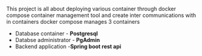 This project is all about deploying various container through docker compose container management tool and create inter communications with in containers
docker compose manages 3 containers
- Database container - **Postgresql**
- Databse administrator - **PgAdmin**
- Backend application  -**Spring boot rest api**
